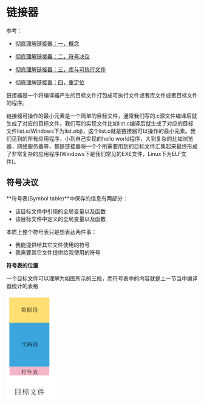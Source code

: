 # 链接器

参考：

+ [彻底理解链接器：一，概念](https://segmentfault.com/a/1190000016417397)

+ [彻底理解链接器：二，符号决议](https://segmentfault.com/a/1190000016433829)

+ [彻底理解链接器：三，库与可执行文件](https://segmentfault.com/a/1190000016433897)

+ [彻底理解链接器：四，重定位](https://segmentfault.com/a/1190000016433947)



链接器是一个将编译器产生的目标文件打包成可执行文件或者库文件或者目标文件的程序。

链接器可操作的最小元素是一个简单的目标文件，通常我们写的.c源文件编译后就生成了对应的目标文件，我们写的实现文件比如list.c编译后就生成了对应的目标文件list.o(Windows下为list.obj)，这个list.o就是链接器可以操作的最小元素。我们见到的所有应用程序，小到自己实现的hello world程序，大到复杂的比如浏览器，网络服务器等，都是链接器将一个个所需要用到的目标文件汇集起来最终形成了非常复杂的应用程序(Windows下是我们常见的EXE文件，Linux下为ELF文件)。



## 符号决议

**符号表(Symbol table)**中保存的信息有两部分：

+ 该目标文件中引用的全局变量以及函数
+ 该目标文件中定义的全局变量以及函数

本质上整个符号表只是想表达两件事：

+ 我能提供给其它文件使用的符号
+ 我需要其它文件提供给我使用的符号

**符号表的位置**

一个目标文件可以理解为如图所示的三段，而符号表中的内容就是上一节当中编译器统计的表格

![019](https://github.com/winfredzen/iOS-Basic/blob/master/%E8%AE%A1%E7%AE%97%E6%9C%BA%E5%9F%BA%E7%A1%80/images/019.png)



















